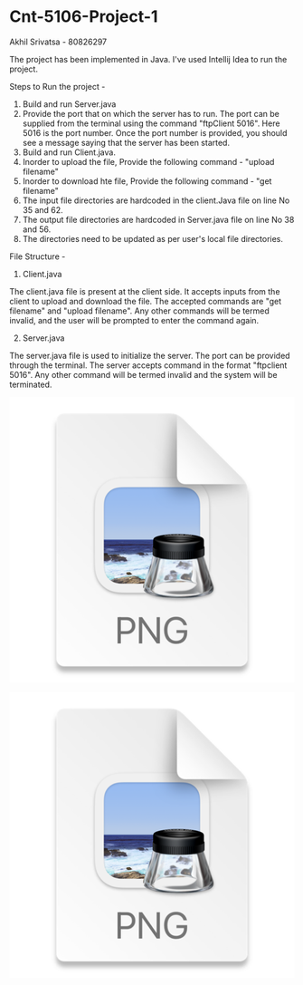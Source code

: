 # Cnt-5106-Project-1

Akhil Srivatsa - 80826297

The project has been implemented in Java. I've used Intellij Idea to run the project. 

Steps to Run the project - 

1) Build and run Server.java
2) Provide the port that on which the server has to run. The port can be supplied from the terminal using the command "ftpClient 5016".
  Here 5016 is the port number. Once the port number is provided, you should see a message saying that the server has been started.
3)  Build and run Client.java.
4) Inorder to upload the file, Provide the following command - "upload filename"
5) Inorder to  download hte file, Provide the following command - "get filename"
6) The input file directories are hardcoded in the client.Java file on line No 35 and 62.
7) The output file directories are hardcoded in Server.java file on line No 38 and 56.
8) The directories need to be updated as per user's local file directories.

File Structure - 


1) Client.java

The client.java file is present at the client side. It accepts inputs from the client to upload and download the file. 
The accepted commands are "get filename" and "upload filename". Any other commands will be termed invalid, and the user will be prompted 
to enter the command again.

2) Server.java

The server.java file is used to initialize the server. The port can be provided through the terminal. The server accepts command
in the format "ftpclient 5016". Any other command will be termed invalid and the system will be terminated.


![img.png](img.png)

![img_1.png](img_1.png)
